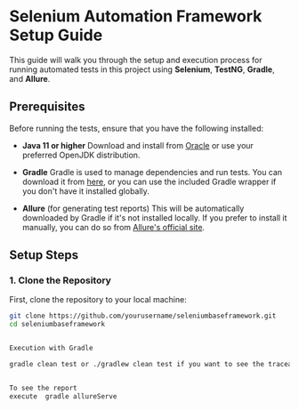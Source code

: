 
# Selenium Automation Framework Setup Guide

This guide will walk you through the setup and execution process for running automated tests in this project using **Selenium**, **TestNG**, **Gradle**, and **Allure**.

## Prerequisites

Before running the tests, ensure that you have the following installed:

- **Java 11 or higher**
  Download and install from [Oracle](https://www.oracle.com/java/technologies/javase-jdk11-downloads.html) or use your preferred OpenJDK distribution.

- **Gradle**
  Gradle is used to manage dependencies and run tests. You can download it from [here](https://gradle.org/install/), or you can use the included Gradle wrapper if you don't have it installed globally.

- **Allure** (for generating test reports)
  This will be automatically downloaded by Gradle if it's not installed locally. If you prefer to install it manually, you can do so from [Allure's official site](https://allure.qatools.ru/).

## Setup Steps

### 1. Clone the Repository

First, clone the repository to your local machine:

```bash
git clone https://github.com/yourusername/seleniumbaseframework.git
cd seleniumbaseframework


Execution with Gradle

gradle clean test or ./gradlew clean test if you want to see the traceability of the execution, add it to the command you are going to execute


To see the report
execute  gradle allureServe
